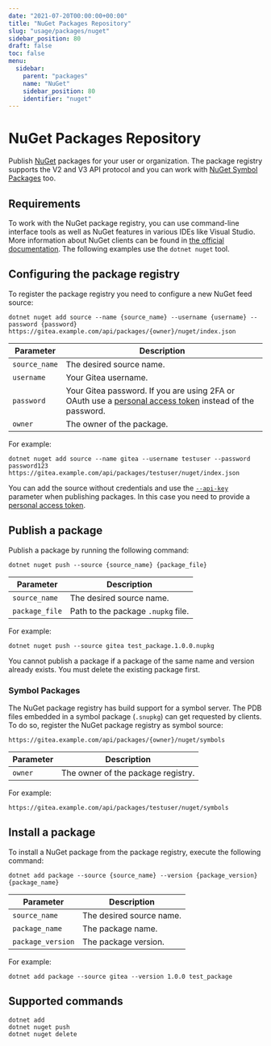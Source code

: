 ```yaml
---
date: "2021-07-20T00:00:00+00:00"
title: "NuGet Packages Repository"
slug: "usage/packages/nuget"
sidebar_position: 80
draft: false
toc: false
menu:
  sidebar:
    parent: "packages"
    name: "NuGet"
    sidebar_position: 80
    identifier: "nuget"
---
```


# NuGet Packages Repository

Publish [NuGet](https://www.nuget.org/) packages for your user or organization. The package registry supports the V2 and V3 API protocol and you can work with [NuGet Symbol Packages](https://docs.microsoft.com/en-us/nuget/create-packages/symbol-packages-snupkg) too.

## Requirements

To work with the NuGet package registry, you can use command-line interface tools as well as NuGet features in various IDEs like Visual Studio.
More information about NuGet clients can be found in [the official documentation](https://docs.microsoft.com/en-us/nuget/install-nuget-client-tools).
The following examples use the `dotnet nuget` tool.

## Configuring the package registry

To register the package registry you need to configure a new NuGet feed source:

```shell
dotnet nuget add source --name {source_name} --username {username} --password {password} https://gitea.example.com/api/packages/{owner}/nuget/index.json
```

| Parameter     | Description |
| ------------- | ----------- |
| `source_name` | The desired source name. |
| `username`    | Your Gitea username. |
| `password`    | Your Gitea password. If you are using 2FA or OAuth use a [personal access token](development/api-usage.md#authentication) instead of the password. |
| `owner`       | The owner of the package. |

For example:

```shell
dotnet nuget add source --name gitea --username testuser --password password123 https://gitea.example.com/api/packages/testuser/nuget/index.json
```

You can add the source without credentials and use the [`--api-key`](https://docs.microsoft.com/en-us/dotnet/core/tools/dotnet-nuget-push) parameter when publishing packages. In this case you need to provide a [personal access token](development/api-usage.md#authentication).

## Publish a package

Publish a package by running the following command:

```shell
dotnet nuget push --source {source_name} {package_file}
```

| Parameter      | Description |
| -------------- | ----------- |
| `source_name`  | The desired source name. |
| `package_file` | Path to the package `.nupkg` file. |

For example:

```shell
dotnet nuget push --source gitea test_package.1.0.0.nupkg
```

You cannot publish a package if a package of the same name and version already exists. You must delete the existing package first.

### Symbol Packages

The NuGet package registry has build support for a symbol server. The PDB files embedded in a symbol package (`.snupkg`) can get requested by clients.
To do so, register the NuGet package registry as symbol source:

```
https://gitea.example.com/api/packages/{owner}/nuget/symbols
```

| Parameter | Description |
| --------- | ----------- |
| `owner`   | The owner of the package registry. |

For example:

```
https://gitea.example.com/api/packages/testuser/nuget/symbols
```

## Install a package

To install a NuGet package from the package registry, execute the following command:

```shell
dotnet add package --source {source_name} --version {package_version} {package_name}
```

| Parameter         | Description |
| ----------------- | ----------- |
| `source_name`     | The desired source name. |
| `package_name`    | The package name. |
| `package_version` | The package version. |

For example:

```shell
dotnet add package --source gitea --version 1.0.0 test_package
```

## Supported commands

```
dotnet add
dotnet nuget push
dotnet nuget delete
```
